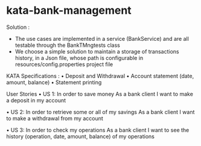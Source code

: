 # kata-bank-management

Solution : 
- The use cases are implemented in a service (BankService) and are all testable through the BankTMngtests class
- We choose a simple solution to maintain a storage of transactions history, in a Json file, whose path is configurable in resources/config.properties project file 

KATA Specifications :
•         Deposit and Withdrawal
•         Account statement (date, amount, balance)
•         Statement printing

User Stories
•         US 1:
In order to save money
As a bank client
I want to make a deposit in my account

•         US 2:
In order to retrieve some or all of my savings
As a bank client
I want to make a withdrawal from my account

•         US 3:
In order to check my operations
As a bank client
I want to see the history (operation, date, amount, balance) of my operations

